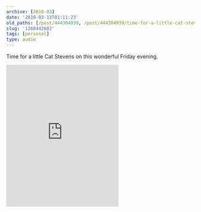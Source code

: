 ```yaml
---
archive: [2010-03]
date: '2010-03-13T01:11:23'
old_paths: [/post/444304939, /post/444304939/time-for-a-little-cat-stevens-on-this-wonderful]
slug: '1268442683'
tags: [personal]
type: audio
---
```


Time for a little Cat Stevens on this wonderful Friday evening.

<iframe src="https://embed.spotify.com/?uri=spotify%3Atrack%3A730PcccFA4ePtZmzpypwoD" width="300" height="380" frameborder="0" allowtransparency="true"></iframe>
